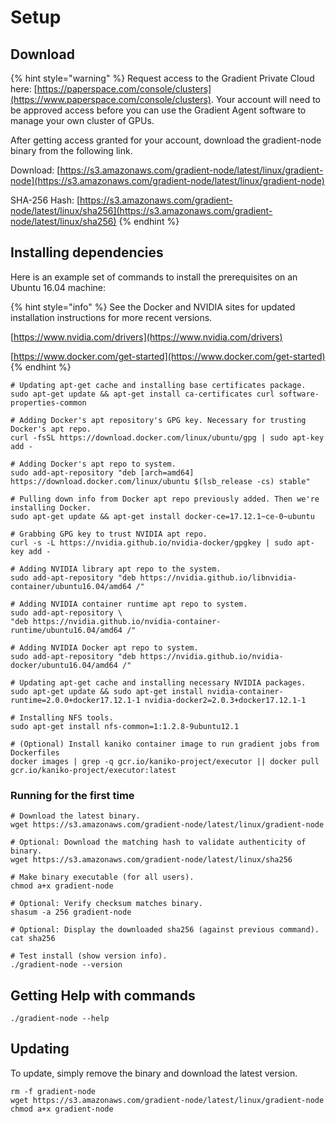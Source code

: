 # Setup

## Download

{% hint style="warning" %}
Request access to the Gradient Private Cloud here: [https://paperspace.com/console/clusters](https://www.paperspace.com/console/clusters). Your account will need to be approved access before you can use the Gradient Agent software  to manage your own cluster of GPUs. 

After getting access granted for your account, download the gradient-node binary from the following link. 

Download: [https://s3.amazonaws.com/gradient-node/latest/linux/gradient-node](https://s3.amazonaws.com/gradient-node/latest/linux/gradient-node)

SHA-256 Hash: [https://s3.amazonaws.com/gradient-node/latest/linux/sha256](https://s3.amazonaws.com/gradient-node/latest/linux/sha256)
{% endhint %}

## Installing dependencies

Here is an example set of commands to install the prerequisites on an Ubuntu 16.04 machine:

{% hint style="info" %}
See the Docker and NVIDIA sites for updated installation instructions for more recent versions.

[https://www.nvidia.com/drivers](https://www.nvidia.com/drivers) 

[https://www.docker.com/get-started](https://www.docker.com/get-started)
{% endhint %}

```text
# Updating apt-get cache and installing base certificates package.
sudo apt-get update && apt-get install ca-certificates curl software-properties-common

# Adding Docker's apt repository's GPG key. Necessary for trusting Docker's apt repo.
curl -fsSL https://download.docker.com/linux/ubuntu/gpg | sudo apt-key add -

# Adding Docker's apt repo to system.
sudo add-apt-repository "deb [arch=amd64] https://download.docker.com/linux/ubuntu $(lsb_release -cs) stable"

# Pulling down info from Docker apt repo previously added. Then we're installing Docker.
sudo apt-get update && apt-get install docker-ce=17.12.1~ce-0~ubuntu

# Grabbing GPG key to trust NVIDIA apt repo.
curl -s -L https://nvidia.github.io/nvidia-docker/gpgkey | sudo apt-key add -

# Adding NVIDIA library apt repo to the system.
sudo add-apt-repository "deb https://nvidia.github.io/libnvidia-container/ubuntu16.04/amd64 /"

# Adding NVIDIA container runtime apt repo to system.
sudo add-apt-repository \
"deb https://nvidia.github.io/nvidia-container-runtime/ubuntu16.04/amd64 /"

# Adding NVIDIA Docker apt repo to system.
sudo add-apt-repository "deb https://nvidia.github.io/nvidia-docker/ubuntu16.04/amd64 /"

# Updating apt-get cache and installing necessary NVIDIA packages.
sudo apt-get update && sudo apt-get install nvidia-container-runtime=2.0.0+docker17.12.1-1 nvidia-docker2=2.0.3+docker17.12.1-1

# Installing NFS tools.
sudo apt-get install nfs-common=1:1.2.8-9ubuntu12.1

# (Optional) Install kaniko container image to run gradient jobs from Dockerfiles
docker images | grep -q gcr.io/kaniko-project/executor || docker pull gcr.io/kaniko-project/executor:latest
```

### Running for the first time

```text
# Download the latest binary.
wget https://s3.amazonaws.com/gradient-node/latest/linux/gradient-node

# Optional: Download the matching hash to validate authenticity of binary.
wget https://s3.amazonaws.com/gradient-node/latest/linux/sha256

# Make binary executable (for all users).
chmod a+x gradient-node

# Optional: Verify checksum matches binary.
shasum -a 256 gradient-node

# Optional: Display the downloaded sha256 (against previous command).
cat sha256

# Test install (show version info).
./gradient-node --version
```

## Getting Help with commands

```text
./gradient-node --help
```

## Updating

To update, simply remove the binary and download the latest version. 

```text
rm -f gradient-node
wget https://s3.amazonaws.com/gradient-node/latest/linux/gradient-node
chmod a+x gradient-node
```

